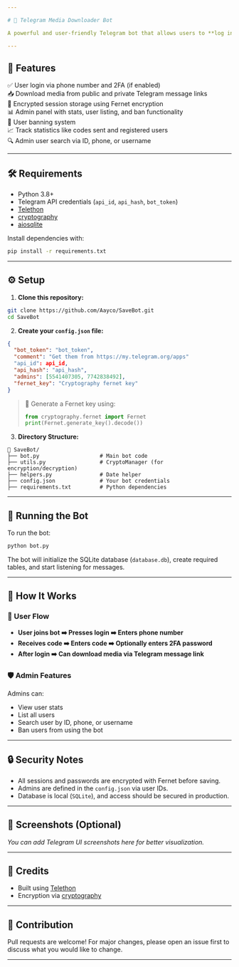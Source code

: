 ```yaml
---

# 🤖 Telegram Media Downloader Bot

A powerful and user-friendly Telegram bot that allows users to **log in with their own accounts** and **download media from message links** — all via a secure interface and admin dashboard.

---
```


## 🌟 Features

✅ User login via phone number and 2FA (if enabled)  
📥 Download media from public and private Telegram message links  
🔐 Encrypted session storage using Fernet encryption  
📊 Admin panel with stats, user listing, and ban functionality  
🚫 User banning system  
📈 Track statistics like codes sent and registered users  
🔍 Admin user search via ID, phone, or username

---

## 🛠️ Requirements

- Python 3.8+
- Telegram API credentials (`api_id`, `api_hash`, `bot_token`)
- [Telethon](https://github.com/LonamiWebs/Telethon)
- [cryptography](https://cryptography.io/)
- [aiosqlite](https://github.com/omnilib/aiosqlite)

Install dependencies with:

```bash
pip install -r requirements.txt
````

---

## ⚙️ Setup

1. **Clone this repository:**

```bash
git clone https://github.com/Aayco/SaveBot.git
cd SaveBot
```

2. **Create your `config.json` file:**

```json
{
  "bot_token": "bot_token",
  "comment": "Get them from https://my.telegram.org/apps"
  "api_id": api_id,
  "api_hash": "api_hash",
  "admins": [5541407305, 7742838492],
  "fernet_key": "Cryptography fernet key"
}
```

> 🔐 Generate a Fernet key using:
>
> ```python
> from cryptography.fernet import Fernet
> print(Fernet.generate_key().decode())
> ```

3. **Directory Structure:**

```
📁 SaveBot/
├── bot.py                   # Main bot code
├── utils.py                 # CryptoManager (for encryption/decryption)
├── helpers.py               # Date helper
├── config.json              # Your bot credentials
├── requirements.txt         # Python dependencies
```

---

## 🚀 Running the Bot

To run the bot:

```bash
python bot.py
```

The bot will initialize the SQLite database (`database.db`), create required tables, and start listening for messages.

---

## 🔐 How It Works

### 👤 User Flow

* **User joins bot ➡️ Presses login ➡️ Enters phone number**
* **Receives code ➡️ Enters code ➡️ Optionally enters 2FA password**
* **After login ➡️ Can download media via Telegram message link**

### 🛡 Admin Features

Admins can:

* View user stats
* List all users
* Search user by ID, phone, or username
* Ban users from using the bot

---

## 🔒 Security Notes

* All sessions and passwords are encrypted with Fernet before saving.
* Admins are defined in the `config.json` via user IDs.
* Database is local (`SQLite`), and access should be secured in production.

---

## 📸 Screenshots (Optional)

*You can add Telegram UI screenshots here for better visualization.*

---

## 🧠 Credits

* Built using [Telethon](https://github.com/LonamiWebs/Telethon)
* Encryption via [cryptography](https://cryptography.io/)

---

## 🤝 Contribution

Pull requests are welcome! For major changes, please open an issue first to discuss what you would like to change.

---
